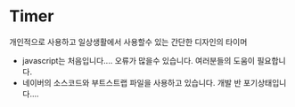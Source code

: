 # Timer

개인적으로 사용하고 일상생활에서 사용할수 있는 간단한 디자인의 타이머

+ javascript는 처음입니다.... 오류가 많을수 있습니다. 여러분들의 도움이 필요합니다.
+ 네이버의 소스코드와 부트스트랩 파일을 사용하고 있습니다.
 개발 반 포기상태입니다....
